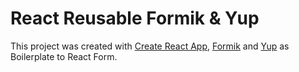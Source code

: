 # React Reusable Formik & Yup
This project was created with [Create React App](https://github.com/facebook/create-react-app), [Formik](https://formik.org/) and [Yup](https://formik.org/docs/guides/validation) as Boilerplate to React Form.
